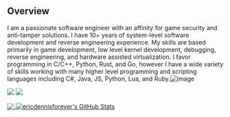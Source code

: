 <!---- 📫 How to reach me : Discord(gehenay830#3932)-->

<!--- 🔭 I’m currently working on ...
- 🌱 I’m currently learning ...
- 👯 I’m looking to collaborate on ...
- 🤔 I’m looking for help with ...
- 💬 Ask me about ...
- 📫 How to reach me: ...
- 😄 Pronouns: ...
- ⚡ Fun fact: ...



**ericdennisforever/ericdennisforever** is a ✨ _special_ ✨ repository because its `README.md` (this file) appears on your GitHub profile.

Here are some ideas to get you started:

- 🔭 I’m currently working on ...
- 🌱 I’m currently learning ...
- 👯 I’m looking to collaborate on ...
- 🤔 I’m looking for help with ...
- 💬 Ask me about ...
- 📫 How to reach me: ...
- 😄 Pronouns: ...
- ⚡ Fun fact: ...
-->
## Overview
I am a passionate software engineer with an affinity for game security and anti-tamper solutions. I have 10+ years of system-level software development and reverse engineering experience. My skills are based primarily in game development, low level kernel development, debugging, reverse engineering, and hardware assisted virtualization. I favor programming in C/C++, Python, Rust, and Go, however I have a wide variety of skills working with many higher level programming and scripting languages including C#, Java, JS, Python, Lua, and Ruby.![image](https://github.com/user-attachments/assets/308d8f6e-4f2d-443c-a2e9-c08f1958922f)

![](https://img.shields.io/badge/Code-Python-informational?style=for-the-badge&logo=python&logoColor=white&color=2bbc8a)
![](https://img.shields.io/badge/Code-C++-informational?style=for-the-badge&&logo=c&logoColor=white&color=2bbc8a)

<a href="https://github.com/ericdennisforever">
  <img align="center" src="https://github-readme-stats.vercel.app/api/top-langs/?username=ericdennisforever&hide=java,html,tex&title_color=ffffff&text_color=c9cacc&icon_color=2bbc8a&bg_color=1d1f21&langs_count=3" />
</a>
<a href="https://github.com/ericdennisforever">
  <img align="center" src="https://github-readme-stats.vercel.app/api?username=ericdennisforever&show_icons=true&line_height=27&count_private=true&title_color=ffffff&text_color=c9cacc&icon_color=2bbc8a&bg_color=1d1f21" alt="ericdennisforever's GitHub Stats" />
</a>
